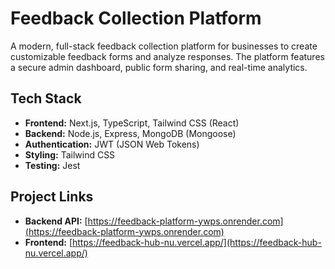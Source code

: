 # Feedback Collection Platform

A modern, full-stack feedback collection platform for businesses to create customizable feedback forms and analyze responses. The platform features a secure admin dashboard, public form sharing, and real-time analytics.

## Tech Stack

- **Frontend:** Next.js, TypeScript, Tailwind CSS (React)
- **Backend:** Node.js, Express, MongoDB (Mongoose)
- **Authentication:** JWT (JSON Web Tokens)
- **Styling:** Tailwind CSS
- **Testing:** Jest

## Project Links

- **Backend API:** [https://feedback-platform-ywps.onrender.com](https://feedback-platform-ywps.onrender.com)
- **Frontend:** [https://feedback-hub-nu.vercel.app/](https://feedback-hub-nu.vercel.app/)
